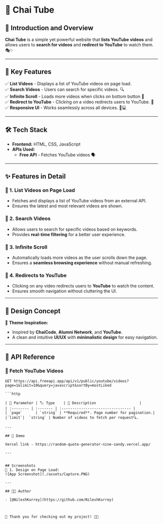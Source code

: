 # 🌟 Chai Tube  

## 📝 Introduction and Overview  

**Chai Tube** is a simple yet powerful website that **lists YouTube videos** and allows users to **search for videos** and **redirect to YouTube** to watch them. 🎭✨  

---

## 🎯 Key Features  

✅ **List Videos** - Displays a list of YouTube videos on page load.  
✅ **Search Videos** - Users can search for specific videos. 🔍  
✅ **Infinite Scroll** - Loads more videos when clicks on bottom button 🔄  
✅ **Redirect to YouTube** - Clicking on a video redirects users to YouTube. 🎥  
✅ **Responsive UI** - Works seamlessly across all devices. 📱💻  

---

## 🛠️ Tech Stack  

- **Frontend:** HTML, CSS, JavaScript  
- **APIs Used:**  
  - **Free API** - Fetches YouTube videos 🗣️  

---

## ✨ Features in Detail  

### 📜 1. List Videos on Page Load  
- Fetches and displays a list of YouTube videos from an external API.  
- Ensures the latest and most relevant videos are shown.  

### 🎨 2. Search Videos  
- Allows users to search for specific videos based on keywords.  
- Provides **real-time filtering** for a better user experience.  

### 🔄 3. Infinite Scroll  
- Automatically loads more videos as the user scrolls down the page.  
- Ensures a **seamless browsing experience** without manual refreshing.  

### 🎥 4. Redirects to YouTube  
- Clicking on any video redirects users to **YouTube** to watch the content.  
- Ensures smooth navigation without cluttering the UI.  

---

## 🎨 Design Concept  

🌿 **Theme Inspiration:**  
- Inspired by **ChaiCode**, **Alumni Network**, and **YouTube**.  
- A clean and intuitive **UI/UX** with **minimalistic design** for easy navigation.  

---

## 🔗 API Reference  

### 📜 Fetch YouTube Videos  

```http
GET https://api.freeapi.app/api/v1/public/youtube/videos?page=1&limit=10&query=javascript&sortBy=mostLiked

```http

| 🔑 Parameter | 🏷️ Type    | 📖 Description                    |
| :-------- | :------- | :-------------------------------- |
| `page`      | `string` | **Required**. Page number for pagination.|
|`limit`|  `string` | Number of videos to fetch per request🔍.

---

## 🎥 Demo

Vercel link - https://random-quote-generator-nine-sandy.vercel.app/

---


## Screenshots
📌 1. Design on Page Load: 
![App Screenshot](./assets/Capture.PNG)

--- 

## 👨‍💻 Author

- [@NileshKurrey](https://github.com/NileshKurrey)



📢 Thank you for checking out my project! 💙✨